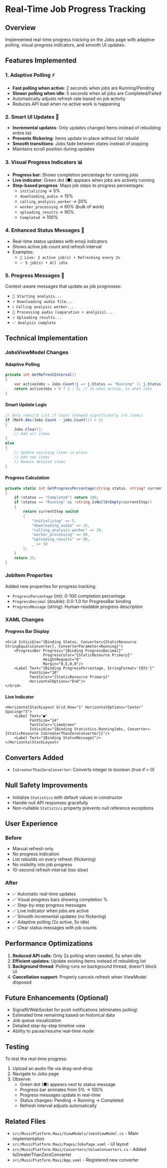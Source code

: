 # Real-Time Job Progress Tracking

## Overview
Implemented real-time progress tracking on the Jobs page with adaptive polling, visual progress indicators, and smooth UI updates.

## Features Implemented

### 1. **Adaptive Polling** ⚡
- **Fast polling when active**: 2 seconds when jobs are Running/Pending
- **Slower polling when idle**: 5 seconds when all jobs are Completed/Failed
- Automatically adjusts refresh rate based on job activity
- Reduces API load when no active work is happening

### 2. **Smart UI Updates** 🎨
- **Incremental updates**: Only updates changed items instead of rebuilding entire list
- **Prevents flickering**: Items update in-place without list rebuild
- **Smooth transitions**: Jobs fade between states instead of popping
- Maintains scroll position during updates

### 3. **Visual Progress Indicators** 📊
- **Progress bar**: Shows completion percentage for running jobs
- **Live indicator**: Green dot (●) appears when jobs are actively running
- **Step-based progress**: Maps job steps to progress percentages:
  - `initializing` → 5%
  - `downloading_audio` → 15%
  - `calling_analysis_worker` → 20%
  - `worker_processing` → 60% (bulk of work)
  - `uploading_results` → 90%
  - `Completed` → 100%

### 4. **Enhanced Status Messages** 💬
- Real-time status updates with emoji indicators
- Shows active job count and refresh interval
- Examples:
  - `🔄 Live: 2 active job(s) • Refreshing every 2s`
  - `✅ 5 job(s) • All idle`

### 5. **Progress Messages** 📝
Context-aware messages that update as job progresses:
- `🚀 Starting analysis...`
- `⬇️ Downloading audio file...`
- `📞 Calling analysis worker...`
- `🔬 Processing audio (separation + analysis)...`
- `⬆️ Uploading results...`
- `✅ Analysis complete`

## Technical Implementation

### JobsViewModel Changes

#### Adaptive Polling
```csharp
private int GetRefreshInterval()
{
    var activeJobs = Jobs.Count(j => j.Status == "Running" || j.Status == "Pending");
    return activeJobs > 0 ? 2 : 5; // 2s when active, 5s when idle
}
```

#### Smart Update Logic
```csharp
// Only rebuild list if count changed significantly (>3 items)
if (Math.Abs(Jobs.Count - jobs.Count()) > 3)
{
    Jobs.Clear();
    // Add all items
}
else
{
    // Update existing items in-place
    // Add new items
    // Remove deleted items
}
```

#### Progress Calculation
```csharp
private static int GetProgressPercentage(string status, string? currentStep)
{
    if (status == "Completed") return 100;
    if (status == "Running" && !string.IsNullOrEmpty(currentStep))
    {
        return currentStep switch
        {
            "initializing" => 5,
            "downloading_audio" => 15,
            "calling_analysis_worker" => 20,
            "worker_processing" => 60,
            "uploading_results" => 90,
            _ => 50
        };
    }
    return 25;
}
```

### JobItem Properties
Added new properties for progress tracking:
- `ProgressPercentage` (int): 0-100 completion percentage
- `ProgressDecimal` (double): 0.0-1.0 for ProgressBar binding
- `ProgressMessage` (string): Human-readable progress description

### XAML Changes

#### Progress Bar Display
```xaml
<Grid IsVisible="{Binding Status, Converter={StaticResource StringEqualsConverter}, ConverterParameter=Running}">
    <ProgressBar Progress="{Binding ProgressDecimal}"
                 ProgressColor="{StaticResource Primary}"
                 HeightRequest="6"
                 Margin="0,5,0,0"/>
    <Label Text="{Binding ProgressPercentage, StringFormat='{0}%'}"
           FontSize="10"
           TextColor="{StaticResource Primary}"
           HorizontalOptions="End"/>
</Grid>
```

#### Live Indicator
```xaml
<HorizontalStackLayout Grid.Row="1" HorizontalOptions="Center" Spacing="5">
    <Label Text="●"
           FontSize="14"
           TextColor="LimeGreen"
           IsVisible="{Binding Statistics.RunningJobs, Converter={StaticResource IsGreaterThanZeroConverter}}"/>
    <Label Text="{Binding StatusMessage}"/>
</HorizontalStackLayout>
```

## Converters Added
- `IsGreaterThanZeroConverter`: Converts integer to boolean (true if > 0)

## Null Safety Improvements
- Initialize `Statistics` with default values in constructor
- Handle null API responses gracefully
- Non-nullable `Statistics` property prevents null reference exceptions

## User Experience

### Before
- Manual refresh only
- No progress indication
- List rebuilds on every refresh (flickering)
- No visibility into job progress
- 10-second refresh interval (too slow)

### After
- ✅ Automatic real-time updates
- ✅ Visual progress bars showing completion %
- ✅ Step-by-step progress messages
- ✅ Live indicator when jobs are active
- ✅ Smooth incremental updates (no flickering)
- ✅ Adaptive polling (2s active, 5s idle)
- ✅ Clear status messages with job counts

## Performance Optimizations
1. **Reduced API calls**: Only 2s polling when needed, 5s when idle
2. **Efficient updates**: Update existing items instead of rebuilding list
3. **Background thread**: Polling runs on background thread, doesn't block UI
4. **Cancellation support**: Properly cancels refresh when ViewModel disposed

## Future Enhancements (Optional)
- SignalR/WebSocket for push notifications (eliminates polling)
- Estimated time remaining based on historical data
- Job queue visualization
- Detailed step-by-step timeline view
- Ability to pause/resume real-time mode

## Testing
To test the real-time progress:
1. Upload an audio file via drag-and-drop
2. Navigate to Jobs page
3. Observe:
   - Green dot (●) appears next to status message
   - Progress bar animates from 5% → 100%
   - Progress messages update in real-time
   - Status changes: Pending → Running → Completed
   - Refresh interval adjusts automatically

## Related Files
- `src/MusicPlatform.Maui/ViewModels/JobsViewModel.cs` - Main implementation
- `src/MusicPlatform.Maui/Pages/JobsPage.xaml` - UI layout
- `src/MusicPlatform.Maui/Converters/ValueConverters.cs` - Added IsGreaterThanZeroConverter
- `src/MusicPlatform.Maui/App.xaml` - Registered new converter
